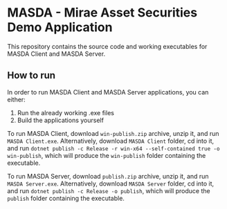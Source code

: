 # MASDA - Mirae Asset Securities Demo Application
This repository contains the source code and working executables for
MASDA Client and MASDA Server.
## How to run
In order to run MASDA Client and MASDA Server applications, you can either:
1. Run the already working .exe files
2. Build the applications yourself

To run MASDA Client, download `win-publish.zip` archive, unzip it, and run
`MASDA Client.exe`.
Alternatively, download `MASDA Client` folder, cd into it, and run
`dotnet publish -c Release -r win-x64 --self-contained true -o win-publish`,
which will produce the `win-publish` folder containing the executable.

To run MASDA Server, download `publish.zip` archive, unzip it, and run
`MASDA Server.exe`.
Alternatively, download `MASDA Server` folder, cd into it, and run
`dotnet publish -c Release -o publish`,
which will produce the `publish` folder containing the executable.
